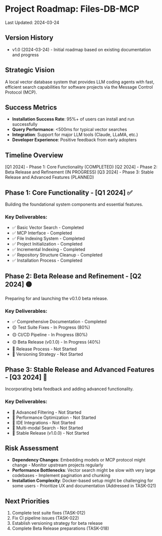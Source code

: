 # Project Roadmap: Files-DB-MCP
Last Updated: 2024-03-24

## Version History
- v1.0 (2024-03-24) - Initial roadmap based on existing documentation and progress

## Strategic Vision
A local vector database system that provides LLM coding agents with fast, efficient search capabilities for software projects via the Message Control Protocol (MCP).

## Success Metrics
- **Installation Success Rate**: 95%+ of users can install and run successfully
- **Query Performance**: <500ms for typical vector searches
- **Integration**: Support for major LLM tools (Claude, LLaMA, etc.)
- **Developer Experience**: Positive feedback from early adopters

## Timeline Overview
[Q1 2024] - Phase 1: Core Functionality (COMPLETED)
[Q2 2024] - Phase 2: Beta Release and Refinement (IN PROGRESS)
[Q3 2024] - Phase 3: Stable Release and Advanced Features (PLANNED)

## Phase 1: Core Functionality - [Q1 2024] ✅
Building the foundational system components and essential features.

### Key Deliverables:
- ✅ Basic Vector Search - Completed
- ✅ MCP Interface - Completed
- ✅ File Indexing System - Completed
- ✅ Project Initialization - Completed
- ✅ Incremental Indexing - Completed
- ✅ Repository Structure Cleanup - Completed
- ✅ Installation Process - Completed

## Phase 2: Beta Release and Refinement - [Q2 2024] 🟡
Preparing for and launching the v0.1.0 beta release.

### Key Deliverables:
- ✅ Comprehensive Documentation - Completed
- 🟡 Test Suite Fixes - In Progress (80%)
- 🟡 CI/CD Pipeline - In Progress (80%)
- 🟡 Beta Release (v0.1.0) - In Progress (40%)
- 🔴 Release Process - Not Started
- 🔴 Versioning Strategy - Not Started

## Phase 3: Stable Release and Advanced Features - [Q3 2024] 🔴
Incorporating beta feedback and adding advanced functionality.

### Key Deliverables:
- 🔴 Advanced Filtering - Not Started
- 🔴 Performance Optimization - Not Started
- 🔴 IDE Integrations - Not Started
- 🔴 Multi-modal Search - Not Started
- 🔴 Stable Release (v1.0.0) - Not Started

## Risk Assessment
- **Dependency Changes**: Embedding models or MCP protocol might change - Monitor upstream projects regularly
- **Performance Bottlenecks**: Vector search might be slow with very large codebases - Implement pagination and chunking
- **Installation Complexity**: Docker-based setup might be challenging for some users - Prioritize UX and documentation (Addressed in TASK-021)

## Next Priorities
1. Complete test suite fixes (TASK-012)
2. Fix CI pipeline issues (TASK-022)
3. Establish versioning strategy for beta release
4. Complete Beta Release preparations (TASK-018)